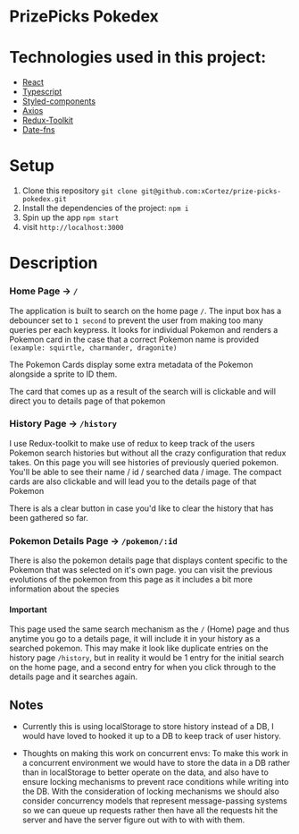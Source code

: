 # PrizePicks Pokedex

# Technologies used in this project:
* [React](https://react.dev/)
* [Typescript](https://www.typescriptlang.org/)
* [Styled-components](https://github.com/styled-components/styled-components)
* [Axios](https://github.com/axios/axios)
* [Redux-Toolkit](https://redux-toolkit.js.org)
* [Date-fns](https://date-fns.org/)

# Setup

1. Clone this repository `git clone git@github.com:xCortez/prize-picks-pokedex.git`
2. Install the dependencies of the project: `npm i`
3. Spin up the app `npm start`
4. visit `http://localhost:3000`

# Description

### Home Page -> `/`
The application is built to search on the home page `/`. The input box has a debouncer set to `1 second` to prevent
the user from making too many queries per each keypress. It looks for individual Pokemon and renders a Pokemon card
in the case that a correct Pokemon name is provided `(example: squirtle, charmander, dragonite)`

The Pokemon Cards display some extra metadata of the Pokemon alongside a sprite to ID them.

The card that comes up as a result of the search will is clickable and will direct you to details page of that pokemon

### History Page -> `/history`
I use Redux-toolkit to make use of redux to keep track of the users Pokemon search histories
but without all the crazy configuration that redux takes.
On this page you will see histories of previously queried pokemon. You'll be able to see their name / id / searched data / image. The compact cards are also clickable
and will lead you to the details page of that Pokemon

There is als a clear button in case you'd like to clear the history that has been gathered so far.

### Pokemon Details Page -> `/pokemon/:id`
There is also the pokemon details page that displays content specific to the Pokemon that was selected on it's own page.
you can visit the previous evolutions of the pokemon from this page as it includes a bit more information about the species

#### Important
This page used the same search mechanism as the `/` (Home) page and thus anytime you go to a details page, it will include it
in your history as a searched pokemon. This may make it look like duplicate entries on the history page `/history`, but in reality it would be 1 entry for the initial
search on the home page, and a second entry for when you click through to the details page and it searches again.

## Notes
* Currently this is using localStorage to store history instead of a DB, I would have loved to hooked it up to a DB to keep track of user history.

* Thoughts on making this work on concurrent envs: To make this work in a concurrent environment we would have to store the data in a DB rather than in localStorage to better operate on the data,
and also have to ensure locking mechanisms to prevent race conditions while writing into the DB.
With the consideration of locking mechanisms we should also consider concurrency models that represent
message-passing systems so we can queue up requests rather then have all the requests hit the server and have the server figure out with to with with them.